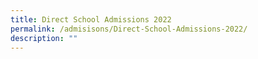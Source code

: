 ```yaml
---
title: Direct School Admissions 2022
permalink: /admisisons/Direct-School-Admissions-2022/
description: ""
---
```

